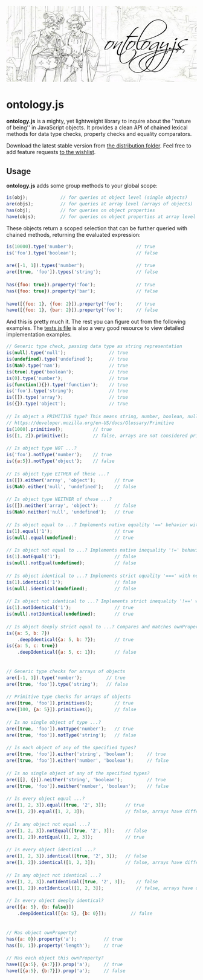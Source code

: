 ![Ontology.js | Inquiring the nature of being in JavaScript](https://github.com/garciadelcastillo/ontology.js/blob/master/assets/ontologyjs-banner-alternate-728.jpg "Ontology.js | Inquiring the nature of being in JavaScript")

# ontology.js

**ontology.js** is a mighty, yet lightweight library to inquire about the ''nature of being'' in JavaScript objects. It provides a clean API of chained lexical methods for data type checks, property checks and equality comparators.

Download the latest stable version from [the distribution folder](https://github.com/garciadelcastillo/ontology.js/tree/master/dist). Feel free to add feature requests [to the wishlist](https://github.com/garciadelcastillo/ontology.js/issues/1).

## Usage

**ontology.js** adds some group methods to your global scope:
```javascript
is(obj);            // for queries at object level (single objects)
are(objs);          // for queries at array level (arrays of objects)
has(obj);           // for queries on object properties
have(objs);         // for queries on object properties at array level 
```

These objects return a scoped selection that can be further queried with chained methods, returning the evaluated expression:
```javascript
is(10000).type('number');                       // true
is('foo').type('boolean');                      // false

are([-1, 1]).types('number');                   // true
are([true, 'foo']).types('string');             // false

has({foo: true}).property('foo');               // true
has({foo: true}).property('bar');               // false

have([{foo: 1}, {foo: 2}]).property('foo');     // true
have([{foo: 1}, {bar: 2}]).property('foo');     // false
```

And this is pretty much it. The rest you can figure out from the following examples. The [tests.js file](https://github.com/garciadelcastillo/ontology.js/blob/master/test/tests.js) is also a very good resource to view detailed implementation examples.

```javascript
// Generic type check, passing data type as string representation
is(null).type('null');                // true
is(undefined).type('undefined');      // true
is(NaN).type('nan');                  // true
is(true).type('boolean');             // true
is(0).type('number');                 // true
is(function(){}).type('function');    // true
is('foo').type('string');             // true
is([]).type('array');                 // true
is({}).type('object');                // true

// Is object a PRIMITIVE type? This means string, number, boolean, null or undefined
// https://developer.mozilla.org/en-US/docs/Glossary/Primitive
is(1000).primitive();           // true
is([1, 2]).primitive();         // false, arrays are not considered primitive objects

// Is object type NOT ...?
is('foo').notType('number');    // true
is({a:5}).notType('object');    // false

// Is object type EITHER of these ...?
is([]).either('array', 'object');       // true
is(NaN).either('null', 'undefined');    // false

// Is object type NEITHER of these ...?
is([]).neither('array', 'object');      // false
is(NaN).neither('null', 'undefined');   // true

// Is object equal to ...? Implements native equality '==' behavior with type conversion
is(1).equal('1');                       // true
is(null).equal(undefined);              // true

// Is object not equal to ...? Implements native inequality '!=' behavior with type conversion
is(1).notEqual('1');                    // false
is(null).notEqual(undefined);           // false

// Is object identical to ...? Implements strict equality '===' with no type conversion
is(1).identical('1');                   // false
is(null).identical(undefined);          // false

// Is object not identical to ...? Implements strict inequality '!==' with no type conversion
is(1).notIdentical('1');                // true
is(null).notIdentical(undefined);       // true

// Is object deeply strict equal to ...? Compares and matches ownProperties
is({a: 5, b: 7})
    .deepIdentical({a: 5, b: 7});       // true
is({a: 5, c: true})
    .deepIdentical({a: 5, c: 1});       // false


// Generic type checks for arrays of objects
are([-1, 1]).type('number');         // true
are([true, 'foo']).type('string');   // false

// Primitive type checks for arrays of objects
are([true, 'foo']).primitives();        // true
are([100, {a: 5}]).primitives();        // false

// Is no single object of type ...?
are([true, 'foo']).notType('number');   // true
are([true, 'foo']).notType('string');   // false

// Is each object of any of the specified types?
are([true, 'foo']).either('string', 'boolean');     // true
are([true, 'foo']).either('number', 'boolean');     // false

// Is no single object of any of the specified types?
are([[], {}]).neither('string', 'boolean');         // true
are([true, 'foo']).neither('number', 'boolean');    // false

// Is every object equal ...?
are([1, 2, 3]).equal([true, '2', 3]);       // true
are([1, 2]).equal([1, 2, 3]);               // false, arrays have different lengths

// Is any object not equal ...?
are([1, 2, 3]).notEqual([true, '2', 3]);    // false
are([1, 2]).notEqual([1, 2, 3]);            // true

// Is every object identical ...?
are([1, 2, 3]).identical([true, '2', 3]);   // false
are([1, 2]).identical([1, 2, 3]);           // false, arrays have different lengths

// Is any object not identical ...?
are([1, 2, 3]).notIdentical([true, '2', 3]);    // false
are([1, 2]).notIdentical([1, 2, 3]);            // false, arrays have different lengths

// Is every object deeply identical?
are([{a: 5}, {b: false}])
    .deepIdentical([{a: 5}, {b: 0}]);         // false


// Has object ownProperty? 
has({a: 0}).property('a');          // true
has([0, 1]).property('length');     // true

// Has each object this ownProperty?
have([{a:5}, {a:7}]).prop('a');     // true
have([{a:5}, {b:7}]).prop('a');     // false

```

